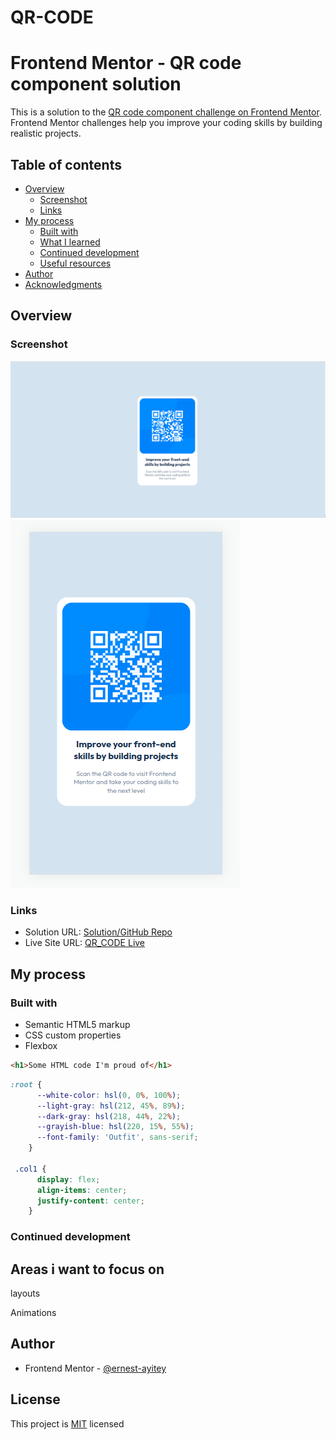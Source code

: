 # QR-CODE

# Frontend Mentor - QR code component solution

This is a solution to the [QR code component challenge on Frontend Mentor](https://www.frontendmentor.io/challenges/qr-code-component-iux_sIO_H). Frontend Mentor challenges help you improve your coding skills by building realistic projects.
 

## Table of contents

- [Overview](#overview)
  - [Screenshot](#screenshot)
  - [Links](#links)
- [My process](#my-process)
  - [Built with](#built-with)
  - [What I learned](#what-i-learned)
  - [Continued development](#continued-development)
  - [Useful resources](#useful-resources)
- [Author](#author)
- [Acknowledgments](#acknowledgments)


## Overview

### Screenshot

![screenshot](./images/myImages/desktop.png)
![screenshot](./images/myImages/iphoneSE.png)



### Links

- Solution URL: [Solution/GitHub Repo](https://github.com/ernest-ayitey/QR-CODE)
- Live Site URL: [QR_CODE Live](https://qr-code-2q4hvw915-ernest-ayitey.vercel.app/)



## My process

### Built with

- Semantic HTML5 markup
- CSS custom properties
- Flexbox


```html
<h1>Some HTML code I'm proud of</h1>
```
```css
:root {
      --white-color: hsl(0, 0%, 100%);
      --light-gray: hsl(212, 45%, 89%);
      --dark-gray: hsl(218, 44%, 22%);
      --grayish-blue: hsl(220, 15%, 55%);
      --font-family: 'Outfit', sans-serif;
    }

 .col1 {
      display: flex;
      align-items: center;
      justify-content: center;
    }
```
### Continued development

<h2>Areas i want to focus on</h2>

<p> layouts</p>
<p> Animations</p>

## Author

- Frontend Mentor - [@ernest-ayitey](https://www.frontendmentor.io/profile/yourusername)


## License

This project is [MIT](https://github.com/ernest-ayitey/QR-CODE/blob/main/LICENSE) licensed

